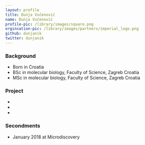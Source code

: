 ```yaml
---
layout: profile
title: Dunja Vučenović
name: Dunja Vučenović
profile-pic: /library/images/square.png
orginsation-pic: /library/images/partners/imperial_logo.png
github: dunjanik
twitter: dunjanik
---
```

### Background
-   Born in Croatia
-   BSc in molecular biology, Faculty of Science, Zagreb Croatia
-   MSc in molecular biology, Faculty of Science, Zagreb Croatia

### Project
-   
-   
-   

### Secondments
-   January 2018 at Microdiscovery
